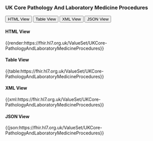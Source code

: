 ### UK Core Pathology And Laboratory Medicine Procedures
<div>
<div class="tab">
 <button class="tablinks active" onclick="openTab(event, 'HTML View')">HTML View</button>
 <button class="tablinks" onclick="openTab(event, 'Table View')">Table View</button>
  <button class="tablinks" onclick="openTab(event, 'XML View')">XML View</button>
  <button class="tablinks" onclick="openTab(event, 'JSON View')">JSON View</button>
</div>

<div id="HTML View" class="tabcontent" style="display:block">
  <h4>HTML View</h4>
{{render:https://fhir.hl7.org.uk/ValueSet/UKCore-PathologyAndLaboratoryMedicineProcedures}}
</div>

<div id="Table View" class="tabcontent">
  <h4>Table View</h4>
{{table:https://fhir.hl7.org.uk/ValueSet/UKCore-PathologyAndLaboratoryMedicineProcedures}}
</div>

<div id="XML View" class="tabcontent">
  <h4>XML View</h4>
{{xml:https://fhir.hl7.org.uk/ValueSet/UKCore-PathologyAndLaboratoryMedicineProcedures}}
</div>

<div id="JSON View" class="tabcontent">
  <h4>JSON View</h4>
{{json:https://fhir.hl7.org.uk/ValueSet/UKCore-PathologyAndLaboratoryMedicineProcedures}}
</div>
</div>